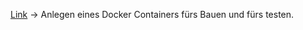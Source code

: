 [Link](https://www.digikey.at/de/videos/d/digi-key-electronics/intro-cicd-part-1-getting-started-with-docker-digi-key-electronics) -> Anlegen eines Docker Containers fürs Bauen und fürs testen.

